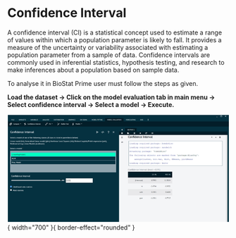 # Confidence Interval

A confidence interval (CI) is a statistical concept used to estimate a range of values within which a population parameter is likely to fall. It provides a measure of the uncertainty or variability associated with estimating a population parameter from a sample of data. Confidence intervals are commonly used in inferential statistics, hypothesis testing, and research to make inferences about a population based on sample data.

To analyse it in BioStat Prime user must follow the steps as given.

__Load the dataset -> Click on the model evaluation tab in main menu -> Select confidence interval -> Select a model -> Execute.__

![alt text](screenshots/image223.png){ width="700" }{ border-effect="rounded" }
